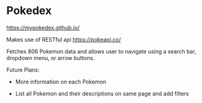 # Pokedex
https://mypokedex.github.io/

Makes use of RESTful api https://pokeapi.co/

Fetches 806 Pokemon data and allows user to navigate using a search bar, dropdown menu, or arrow buttons.

Future Plans:

- More information on each Pokemon

- List all Pokemon and their descriptions on same page and add filters
